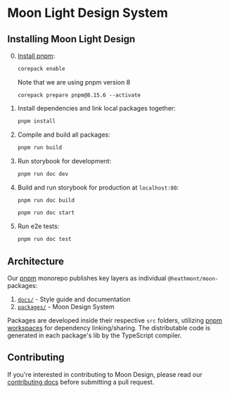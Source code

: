 # Moon Light Design System

## Installing Moon Light Design

0. [Install pnpm](https://pnpm.io/installation):

   ```sh
   corepack enable
   ```

   Note that we are using pnpm version 8

   ```
   corepack prepare pnpm@8.15.6 --activate
   ```

1. Install dependencies and link local packages together:

   ```sh
   pnpm install
   ```

2. Compile and build all packages:

   ```sh
   pnpm run build
   ```

3. Run storybook for development:

   ```sh
   pnpm run doc dev
   ```

4. Build and run storybook for production at `localhost:80`:

   ```sh
   pnpm run doc build
   ```

   ```sh
   pnpm run doc start
   ```

5. Run e2e tests:

   ```sh
   pnpm run doc test
   ```

## Architecture

Our [pnpm](https://pnpm.io/motivation) monorepo publishes key layers as individual `@heathmont/moon-` packages:

1. [`docs/`](#docs) - Style guide and documentation
2. [`packages/`](#design-system) - Moon Design System

Packages are developed inside their respective `src` folders, utilizing [pnpm workspaces](https://pnpm.io/workspaces) for dependency linking/sharing. The distributable code is generated in each package's lib by the TypeScript compiler.

## Contributing

If you're interested in contributing to Moon Design, please read our [сontributing docs](CONTRIBUTING.md) before submitting a pull request.
